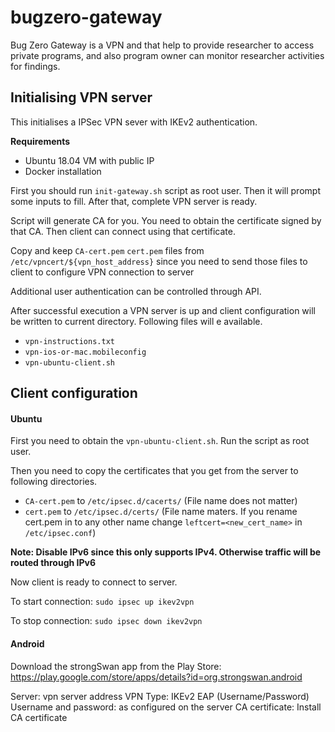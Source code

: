 # bugzero-gateway
Bug Zero Gateway is a VPN and that help to provide researcher to access private programs, and also program owner can monitor researcher activities for findings. 

## Initialising VPN server

This initialises a IPSec VPN sever with IKEv2 authentication.

**Requirements**

- Ubuntu 18.04 VM with public IP
- Docker installation 

First you should run `init-gateway.sh` script as root user. Then it will prompt some inputs to fill. 
After that, complete VPN server is ready.

Script will generate CA for you. You need to obtain the certificate signed by that CA. 
Then client can connect using that certificate.

Copy and keep `CA-cert.pem` `cert.pem` files from `/etc/vpncert/${vpn_host_address}` 
since you need to send those files to client to configure VPN connection to server

Additional user authentication can be controlled through API.

After successful execution a VPN server is up and client configuration will be written to current directory. Following files will e available.

- `vpn-instructions.txt`
- `vpn-ios-or-mac.mobileconfig`
- `vpn-ubuntu-client.sh`



## Client configuration

#### Ubuntu

First you need to obtain the `vpn-ubuntu-client.sh`. Run the script as root user.

Then you need to copy the certificates that you get from the server to following directories.

- `CA-cert.pem` to `/etc/ipsec.d/cacerts/` (File name does not matter)
- `cert.pem` to `/etc/ipsec.d/certs/` (File name maters. If you rename cert.pem in to any other name change `leftcert=<new_cert_name>` in `/etc/ipsec.conf`)

**Note: Disable IPv6 since this only supports IPv4. Otherwise traffic will be routed through IPv6**

Now client is ready to connect to server.

To start connection:
`sudo ipsec up ikev2vpn`

To stop connection:
`sudo ipsec down ikev2vpn`

#### Android

Download the strongSwan app from the Play Store: https://play.google.com/store/apps/details?id=org.strongswan.android

Server: vpn server address
VPN Type: IKEv2 EAP (Username/Password)
Username and password: as configured on the server
CA certificate: Install CA certificate
